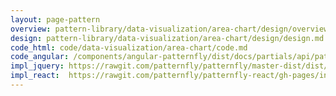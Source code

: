 ```yaml
---
layout: page-pattern
overview: pattern-library/data-visualization/area-chart/design/overview.md
design: pattern-library/data-visualization/area-chart/design/design.md
code_html: code/data-visualization/area-chart/code.md
code_angular: /components/angular-patternfly/dist/docs/partials/api/patternfly.charts.component.pfLineChart.html
impl_jquery: https://rawgit.com/patternfly/patternfly/master-dist/dist/tests/area-charts.html
impl_react:  https://rawgit.com/patternfly/patternfly-react/gh-pages/index.html?selectedKind=Chart&selectedStory=Area%20Charts
---
```

